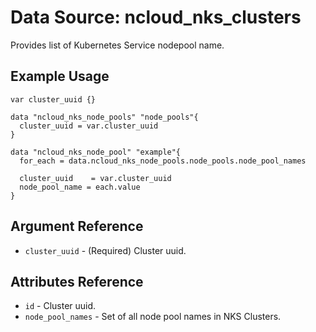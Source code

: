 # Data Source: ncloud_nks_clusters

Provides list of Kubernetes Service nodepool name.

## Example Usage

```hcl
var cluster_uuid {}

data "ncloud_nks_node_pools" "node_pools"{
  cluster_uuid = var.cluster_uuid
}

data "ncloud_nks_node_pool" "example"{
  for_each = data.ncloud_nks_node_pools.node_pools.node_pool_names

  cluster_uuid    = var.cluster_uuid
  node_pool_name = each.value
}

```
## Argument Reference

* `cluster_uuid` - (Required) Cluster uuid.

## Attributes Reference

* `id` - Cluster uuid.
* `node_pool_names` - Set of all node pool names in NKS Clusters.


